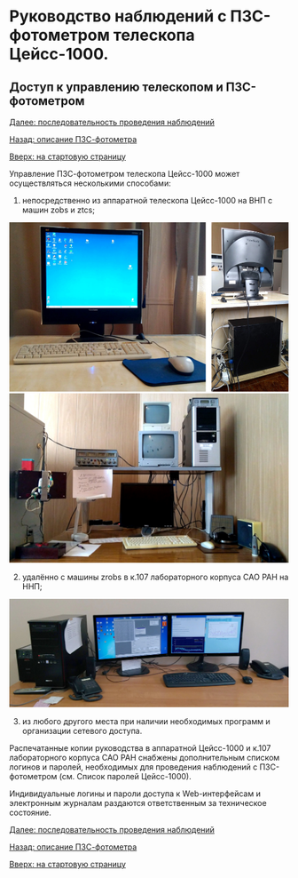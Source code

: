 # Руководство наблюдений с ПЗС-фотометром телескопа Цейсс-1000.

## Доступ к управлению телескопом и ПЗС-фотометром

[Далее: последовательность проведения наблюдений](Sequence.md)

[Назад: описание ПЗС-фотометра](CCDphot_v4.md)

[Вверх: на стартовую страницу](index.md)


Управление ПЗС-фотометром телескопа Цейсс-1000 может осуществляться несколькими способами:

1. непосредственно из аппаратной телескопа Цейсс-1000 на ВНП с машин zobs и ztcs;

![zobs -- компьютер управления ПЗС-фотометром в аппаратной телескопа Цейсс-1000 на ВНП.](pic/zobs.jpg)
![ztcs -- компьютер управления телескопом в аппаратной телескопа Цейсс-1000 на ВНП.](pic/ztcs.jpg)


2. удалённо с машины zrobs в к.107 лабораторного корпуса САО РАН на ННП;
 
![Рабочее место с компьютером zrobs в к.107 лабораторного корпуса САО РАН на ННП.](pic/zrobs.jpg)

3. из любого другого места при наличии необходимых программ и организации сетевого доступа.


Распечатанные копии руководства в аппаратной Цейсс-1000 и к.107 лабораторного корпуса САО РАН снабжены
дополнительным списком логинов и паролей, необходимых для проведения наблюдений с ПЗС-фотометром
(см. Список паролей Цейсс-1000).

Индивидуальные логины и пароли доступа к Web-интерфейсам и электронным журналам раздаются ответственным за техническое состояние.


[Далее: последовательность проведения наблюдений](Sequence.md)

[Назад: описание ПЗС-фотометра](CCDphot_v4.md)

[Вверх: на стартовую страницу](index.md)